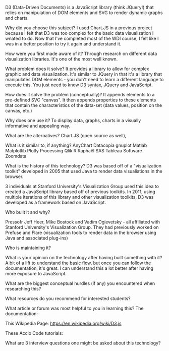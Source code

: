 D3 (Data-Driven Documents) is a JavaScript library (think JQuery!) that relies on manipulation of DOM elements and SVG to render dynamic graphs and charts.

Why did you choose this subject?
I used Chart.JS in a previous project because I felt that D3 was too complex for the basic data visualization I wnated to do. Now that I've completed most of the WDI course, I felt like I was in a better position to try it again and understand it.

How were you first made aware of it?
Through research on different data visualization libraries. It's one of the most well known.

What problem does it solve?
It provides a library to allow for complex graphic and data visualization. It's similar to JQuery in that it's a library that manipulates DOM elements - you don't need to learn a different language to execute this. You just need to know D3 syntax, JQuery and JavaScript.

How does it solve the problem (conceptually)?
It appends elements to a pre-defined SVC "canvas". It then appends properties to these elements that contain the characteristics of the data-set (data values, position on the canvas, etc.)

Why does one use it?
To display data, graphs, charts in a visually informative and appealing way.

What are the alternatives?
Chart.JS (open source as well),

What is it similar to, if anything?
  AnyChart
  Datacopia
  gnuplot
  Matlab
  Matplotlib
  Plotly
  Processing
  Qlik
  R
  Raphaël
  SAS
  Tableau Software
  Zoomdata

What is the history of this technology?
D3 was based off of a "visualization toolkit" developed in 2005 that used Java to render data visualiations in the browser.

3 individuals at Stanford University's Visualization Group used this idea to created a JavaScript library based off of previous toolkits. In 2011, using multiple iterations of this library and other visualization toolkits, D3 was developed as a framework based on JavaScript.

Who built it and why?

Pressofr Jeff Heer, Mike Bostock and Vadim Ogievetsky - all affiliated with Stanford University's Visualization Group. They had previously worked on Prefuse and Flare (visualization tools to render data in the browser using Java and associated plug-ins)

Who is maintaining it?

What is your opinion on the technology after having built something with it?
A bit of a lift to understand the basic flow, but once you can follow the documentation, it's great. I can understand this a lot better after having more exposure to JavaScript.

What are the biggest conceptual hurdles (if any) you encountered when researching this?

What resources do you recommend for interested students?


What article or forum was most helpful to you in learning this?
The documentation:


This Wikipedia Page:
https://en.wikipedia.org/wiki/D3.js

These Accio Code tutorials:



What are 3 interview questions one might be asked about this technology?
